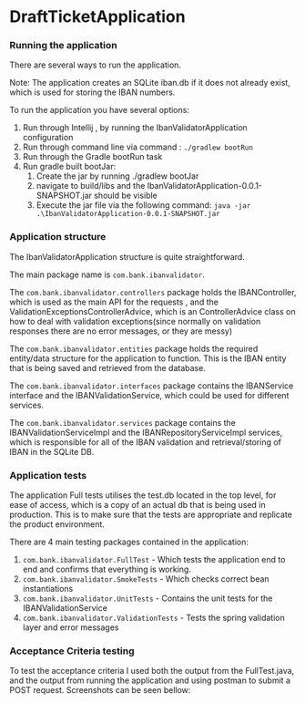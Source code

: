 # DraftTicketApplication

### Running the application

There are several ways to run the application.

Note: The application creates an SQLite iban.db if it does not already exist, which is used for storing the IBAN numbers. 

To run the application you have several options:

1) Run through Intellij , by running the IbanValidatorApplication configuration
2) Run through command line via command : `./gradlew bootRun`
3) Run through the Gradle bootRun task
4) Run gradle built bootJar:
    1) Create the jar by running ./gradlew bootJar
    2) navigate to build/libs and the IbanValidatorApplication-0.0.1-SNAPSHOT.jar should be visible
    3) Execute the jar file via the following command: `java -jar .\IbanValidatorApplication-0.0.1-SNAPSHOT.jar
       `

### Application structure

The IbanValidatorApplication structure is quite straightforward.

The main package name is
`com.bank.ibanvalidator`.

The `com.bank.ibanvalidator.controllers` package holds the IBANController, which is used as the main API for the requests ,
and the ValidationExceptionsControllerAdvice, which is an ControllerAdvice class on how to deal with
validation exceptions(since normally on validation responses there are no error messages, or they are messy)

The `com.bank.ibanvalidator.entities` package holds the required entity/data structure for the application to function. This
is the IBAN entity that is being saved and retrieved from the database.

The `com.bank.ibanvalidator.interfaces` package contains the IBANService interface and the 
IBANValidationService, which could be used for different services.

The `com.bank.ibanvalidator.services` package contains the IBANValidationServiceImpl and the IBANRepositoryServiceImpl services, 
which is responsible for all of the IBAN validation and retrieval/storing of IBAN in the SQLite DB.

### Application tests

The application Full tests utilises the test.db located in the top level, for ease of access, which is a copy of an actual
db that is being used in production. This is to make sure that the tests are appropriate and replicate the product 
environment.

There are 4 main testing packages contained in the application:

1) `com.bank.ibanvalidator.FullTest` - Which tests the application end to end and confirms that everything is working.
2) `com.bank.ibanvalidator.SmokeTests` - Which checks correct bean instantiations
3) `com.bank.ibanvalidator.UnitTests` - Contains the unit tests for the IBANValidationService
4) `com.bank.ibanvalidator.ValidationTests` - Tests the spring validation layer and error messages

### Acceptance Criteria testing

To test the acceptance criteria I used both the output from the FullTest.java, and the output from running the
application and using postman to submit a POST request. Screenshots can be seen bellow:
